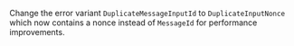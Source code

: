 Change the error variant `DuplicateMessageInputId` to `DuplicateInputNonce` which now contains a nonce instead of `MessageId` for performance improvements.